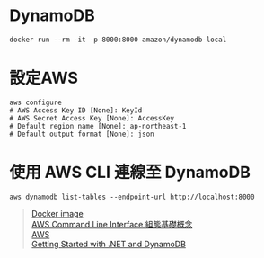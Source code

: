 

# DynamoDB
```
docker run --rm -it -p 8000:8000 amazon/dynamodb-local
```

# 設定AWS
```
aws configure
# AWS Access Key ID [None]: KeyId
# AWS Secret Access Key [None]: AccessKey
# Default region name [None]: ap-northeast-1
# Default output format [None]: json
```

# 使用 AWS CLI 連線至 DynamoDB
```
aws dynamodb list-tables --endpoint-url http://localhost:8000
```

> [Docker image](https://hub.docker.com/r/cnadiminti/dynamodb-local/)  
> [AWS Command Line Interface 組態基礎概念](https://docs.aws.amazon.com/zh_tw/cli/latest/userguide/cli-configure-quickstart.html)  
> [AWS](https://docs.aws.amazon.com/amazondynamodb/latest/developerguide/GettingStarted.NET.01.html)  
> [Getting Started with .NET and DynamoDB](https://docs.aws.amazon.com/amazondynamodb/latest/developerguide/GettingStarted.NET.html)  